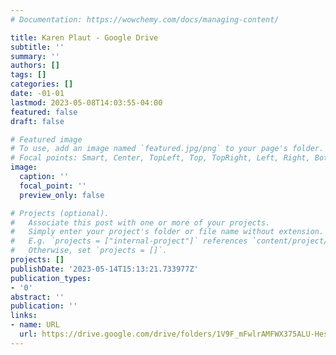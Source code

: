 ```yaml
---
# Documentation: https://wowchemy.com/docs/managing-content/

title: Karen Plaut - Google Drive
subtitle: ''
summary: ''
authors: []
tags: []
categories: []
date: -01-01
lastmod: 2023-05-08T14:03:55-04:00
featured: false
draft: false

# Featured image
# To use, add an image named `featured.jpg/png` to your page's folder.
# Focal points: Smart, Center, TopLeft, Top, TopRight, Left, Right, BottomLeft, Bottom, BottomRight.
image:
  caption: ''
  focal_point: ''
  preview_only: false

# Projects (optional).
#   Associate this post with one or more of your projects.
#   Simply enter your project's folder or file name without extension.
#   E.g. `projects = ["internal-project"]` references `content/project/deep-learning/index.md`.
#   Otherwise, set `projects = []`.
projects: []
publishDate: '2023-05-14T15:13:21.733977Z'
publication_types:
- '0'
abstract: ''
publication: ''
links:
- name: URL
  url: https://drive.google.com/drive/folders/1V9F_mFwlrAMFWX375ALU-HesumCLU6py?ths=true
---
```

